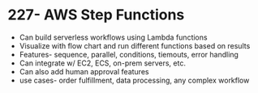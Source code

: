 # 227- AWS Step Functions
- Can build serverless workflows using Lambda functions
- Visualize with flow chart and run different functions based on results
- Features- sequence, parallel, conditions, tiemouts, error handling
- Can integrate w/ EC2, ECS, on-prem servers, etc.
- Can also add human approval features
- use cases- order fulfillment, data processing, any complex workflow